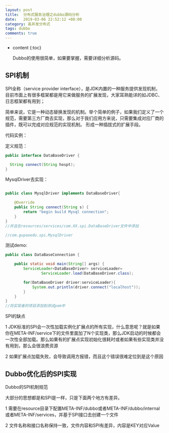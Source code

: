 ```yaml
---
layout: post
title:  分布式服务治理之dubbo源码分析
date:   2019-03-06 22:52:12 +08:00
category: 高并发分布式
tags: dubbo
comments: true
---
```


* content
{:toc}

  Dubbo的使用很简单，如果要掌握，需要详细分析源码。












## SPI机制

  SPI全称（service provider interface），是JDK内置的一种服务提供发现机制，目前市面上有很多框架都是用它来做服务的扩展发现，大家耳熟能详的如JDBC、日志框架都有用到；

  简单来说，它是一种动态替换发现的机制。举个简单的例子，如果我们定义了一个规范，需要第三方厂商去实现，那么对于我们应用方来说，只需要集成对应厂商的插件，既可以完成对应规范的实现机制。 形成一种插拔式的扩展手段。

  代码实例：

定义规范：

  ```java
  public interface DataBaseDriver {

    String connect(String hospt);
}

  ```

MysqlDriver去实现：

```java

public class MysqlDriver implements DataBaseDriver{

    @Override
    public String connect(String s) {
        return "begin build Mysql connection";
    }
}
//并且在resources/services/com.XX.spi.DataBaseDriver文件中添加

//com.gupaoedu.spi.MysqlDriver

```

测试demo:

```java
public class DataBaseConnection {

    public static void main(String[] args) {
        ServiceLoader<DataBaseDriver> serviceLoader=
                ServiceLoader.load(DataBaseDriver.class);

        for(DataBaseDriver driver:serviceLoader){
            System.out.println(driver.connect("localhost"));
        }
    }
}
//将实现者的项目添加到测试pom中
```

SPI的缺点

1	JDK标准的SPI会一次性加载实例化扩展点的所有实现，什么意思呢？就是如果你在META-INF/service下的文件里面加了N个实现类，那么JDK启动的时候都会一次性全部加载。那么如果有的扩展点实现初始化很耗时或者如果有些实现类并没有用到，那么会很浪费资源

2	如果扩展点加载失败，会导致调用方报错，而且这个错误很难定位到是这个原因

## Dubbo优化后的SPI实现

Dubbo的SPI机制规范

  大部分的思想都是和SPI是一样，只是下面两个地方有差异。

1	需要在resource目录下配置META-INF/dubbo或者META-INF/dubbo/internal或者META-INF/services，并基于SPI接口去创建一个文件

2	文件名称和接口名称保持一致，文件内容和SPI有差异，内容是KEY对应Value

